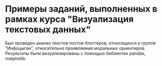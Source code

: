 # Примеры заданий, выполненных в рамках курса "Визуализация текстовых данных"

Был проведен анализ текстов постов блоггеров, относящихся к группе "Инфоцыган", относительно проявляения моральных ориентиров. Результаты были визуализированы с помощью библиотек pandas, matplotlib.


